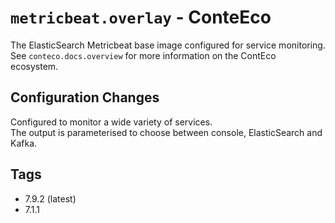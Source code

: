 # `metricbeat.overlay` - ConteEco

The ElasticSearch Metricbeat base image configured for service monitoring.
See `conteco.docs.overview` for more information on the ContEco ecosystem.

## Configuration Changes

Configured to monitor a wide variety of services.  
The output is parameterised to choose between console, ElasticSearch and Kafka.

## Tags

* 7.9.2 (latest) 
* 7.1.1
